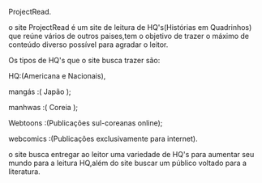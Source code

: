 ProjectRead.

o site ProjectRead é um site de leitura de HQ's(Histórias em Quadrinhos) que reúne vários de outros paises,tem o objetivo de trazer o máximo de conteúdo diverso possível para agradar o leitor.

Os tipos de HQ's que o site busca trazer são:

HQ:(Americana e Nacionais),

mangás :( Japão );

manhwas :( Coreia );

Webtoons :(Publicações sul-coreanas online);

webcomics :(Publicações exclusivamente para internet).

o site busca entregar ao leitor uma variedade de HQ's para aumentar seu mundo para a leitura HQ,além do site buscar um público voltado para a literatura.
